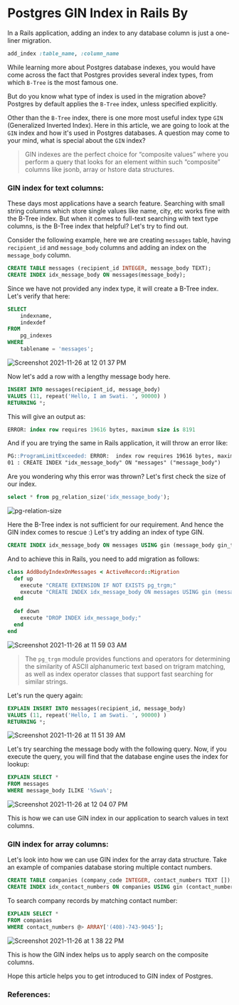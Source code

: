 # Postgres GIN Index in Rails By

In a Rails application, adding an index to any database column is just a one-liner migration.

```rb
add_index :table_name, :column_name
```
While learning more about Postgres database indexes, you would have come across the fact that Postgres provides several index types, from which `B-Tree` is the most famous one. 

But do you know what type of index is used in the migration above? Postgres by default applies the `B-Tree` index, unless specified explicitly. 

Other than the `B-Tree` index, there is one more most useful index type `GIN` (Generalized Inverted Index). Here in this article, we are going to look at the `GIN` index and how it's used in Postgres databases. A question may come to your mind, what is special about the `GIN` index?

> GIN indexes are the perfect choice for “composite values” where you perform a query that looks for an element within such “composite” columns like jsonb, array or hstore data structures. 

### GIN index for text columns:

These days most applications have a search feature. Searching with small string columns which store single values like name, city, etc works fine with the B-Tree index. But when it comes to full-text searching with text type columns, is the B-Tree index that helpful? Let's try to find out.

Consider the following example, here we are creating `messages` table, having `recipient_id` and `message_body` columns and adding an index on the `message_body` column. 

```sql
CREATE TABLE messages (recipient_id INTEGER, message_body TEXT);
CREATE INDEX idx_message_body ON messages(message_body);
```

Since we have not provided any index type, it will create a B-Tree index. Let's verify that here:

```sql
SELECT
    indexname,
    indexdef
FROM
    pg_indexes
WHERE
    tablename = 'messages';
```

![Screenshot 2021-11-26 at 12 01 37 PM](https://user-images.githubusercontent.com/1950768/143555889-fb81d527-7d0b-4830-86dc-77bc26093b53.png)

Now let's add a row with a lengthy message body here.

```sql
INSERT INTO messages(recipient_id, message_body)
VALUES (11, repeat('Hello, I am Swati. ', 90000) )
RETURNING *;  
```

This will give an output as:

```sql
ERROR: index row requires 19616 bytes, maximum size is 8191
```

And if you are trying the same in Rails application, it will throw an error like:

```md
PG::ProgramLimitExceeded: ERROR:  index row requires 19616 bytes, maximum size is 8191
01 : CREATE INDEX "idx_message_body" ON "messages" ("message_body")
```

Are you wondering why this error was thrown? Let's first check the size of our index.

```sql
select * from pg_relation_size('idx_message_body');
```
![pg-relation-size](https://user-images.githubusercontent.com/1950768/143556204-a28433f4-2031-4f10-9082-54d98560dc2c.png)

Here the B-Tree index is not sufficient for our requirement. And hence the GIN index comes to rescue :) Let's try adding an index of type GIN.

```sql
CREATE INDEX idx_message_body ON messages USING gin (message_body gin_trgm_ops);
```

And to achieve this in Rails, you need to add migration as follows:

```rb
class AddBodyIndexOnMessages < ActiveRecord::Migration
  def up
    execute "CREATE EXTENSION IF NOT EXISTS pg_trgm;"
    execute "CREATE INDEX idx_message_body ON messages USING gin (message_body gin_trgm_ops);"
  end

  def down
    execute "DROP INDEX idx_message_body;"
  end
end
```
![Screenshot 2021-11-26 at 11 59 03 AM](https://user-images.githubusercontent.com/1950768/143556371-9b1d9054-b473-43da-b523-69ca4d31fab5.png)

> The `pg_trgm` module provides functions and operators for determining the similarity of ASCII alphanumeric text based on trigram matching, as well as index operator classes that support fast searching for similar strings.

Let's run the query again:

```sql
EXPLAIN INSERT INTO messages(recipient_id, message_body)
VALUES (11, repeat('Hello, I am Swati. ', 90000) )
RETURNING *;  
```

![Screenshot 2021-11-26 at 11 51 39 AM](https://user-images.githubusercontent.com/1950768/143556511-69de435a-e6dc-419b-88f7-3da59d9b19a1.png)

Let's try searching the message body with the following query. Now, if you execute the query, you will find that the database engine uses the index for lookup:

```sql
EXPLAIN SELECT *
FROM messages
WHERE message_body ILIKE '%Swa%';  
```
![Screenshot 2021-11-26 at 12 04 07 PM](https://user-images.githubusercontent.com/1950768/143556569-a5082740-af42-4a84-9f37-167f7ed3ecfa.png)

This is how we can use GIN index in our application to search values in text columns.

### GIN index for array columns:

Let's look into how we can use GIN index for the array data structure. Take an example of companies database storing multiple contact numbers.

```sql
CREATE TABLE companies (company_code INTEGER, contact_numbers TEXT []);
CREATE INDEX idx_contact_numbers ON companies USING gin (contact_numbers);
```

To search company records by matching contact number: 

```sql
EXPLAIN SELECT *
FROM companies
WHERE contact_numbers @> ARRAY['(408)-743-9045'];
``` 

![Screenshot 2021-11-26 at 1 38 22 PM](https://user-images.githubusercontent.com/1950768/143556751-da3b258c-5279-44ea-82eb-af130ae13ed0.png)


This is how the GIN index helps us to apply search on the composite columns. 

Hope this article helps you to get introduced to GIN index of Postgres. 


### References:


